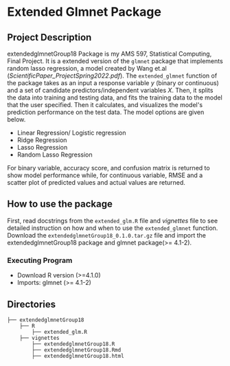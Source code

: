# Extended Glmnet Package 

## Project Description 
extendedglmnetGroup18 Package is my AMS 597, Statistical Computing, Final Project. It is a extended version of the `glmnet` package that implements random lasso regression, a model created by Wang et.al (*ScientificPaper_ProjectSpring2022.pdf*). The `extended_glmnet` function of the package takes as an input a response variable $y$ (binary or continuous) and a set of candidate predictors/independent variables $X$. Then, it splits the data into training and testing data, and fits the training data to the model that the user specified. Then it calculates, and visualizes the model's prediction performance on the test data. The model options are given below.

* Linear Regression/ Logistic regression
* Ridge Regression
* Lasso Regression
* Random Lasso Regression

For binary variable, accuracy score, and confusion matrix is returned to show model performance while, for continuous variable, RMSE and a scatter plot of predicted values and actual values are returned. 


## How to use the package
First, read docstrings from the `extended_glm.R` file and *vignettes* file to see detailed instruction on how and when to use the `extended_glmnet` function. Download the `extendedglmnetGroup18_0.1.0.tar.gz` file and import the extendedglmnetGroup18 package and glmnet package(>= 4.1-2). 


### Executing Program 
* Download R version (>=4.1.0)
* Imports: glmnet (>= 4.1-2)

## Directories 

```
├── extendedglmnetGroup18
    ├── R
        ├── extended_glm.R
    ├── vignettes
        ├── extendedglmnetGroup18.R
        ├── extendedglmnetGroup18.Rmd
        ├── extendedglmnetGroup18.html
```
